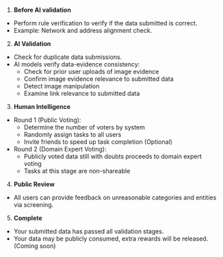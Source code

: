1. **Before AI validation**
  - Perform rule verification to verify if the data submitted is correct.
  - Example: Network and address alignment check.
2. **AI Validation**
  - Check for duplicate data submissions.
  - AI models verify data-evidence consistency:
    - Check for prior user uploads of image evidence
    - Confirm image evidence relevance to submitted data
    - Detect image manipulation
    - Examine link relevance to submitted data
3. **Human Intelligence**
  - Round 1 (Public Voting):
    - Determine the number of voters by system
    - Randomly assign tasks to all users
    - Invite friends to speed up task completion (Optional)
  - Round 2 (Domain Expert Voting):
    - Publicly voted data still with doubts proceeds to domain expert voting
    - Tasks at this stage are non-shareable
4. **Public Review**
  - All users can provide feedback on unreasonable categories and entities via screening.
5. **Complete**
  - Your submitted data has passed all validation stages.
  - Your data may be publicly consumed, extra rewards will be released. (Coming soon)
